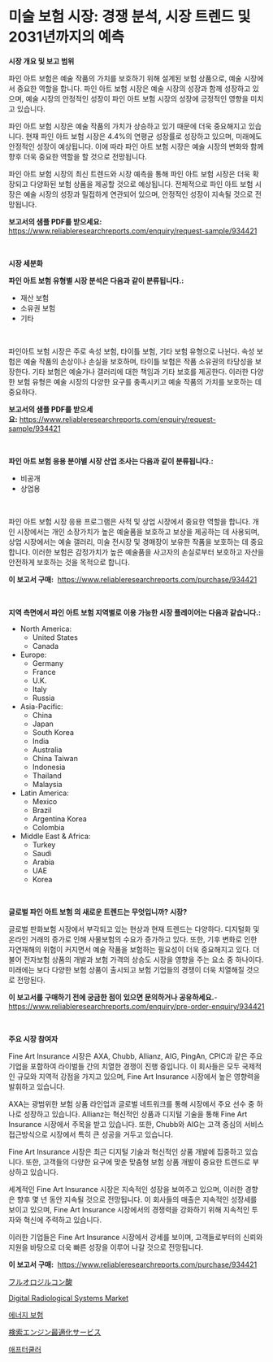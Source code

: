 <p><h1>미술 보험 시장: 경쟁 분석, 시장 트렌드 및 2031년까지의 예측</h1></p><p><strong>시장 개요 및 보고 범위</strong></p>
<p><p>파인 아트 보험은 예술 작품의 가치를 보호하기 위해 설계된 보험 상품으로, 예술 시장에서 중요한 역할을 합니다. 파인 아트 보험 시장은 예술 시장의 성장과 함께 성장하고 있으며, 예술 시장의 안정적인 성장이 파인 아트 보험 시장의 성장에 긍정적인 영향을 미치고 있습니다.</p><p>파인 아트 보험 시장은 예술 작품의 가치가 상승하고 있기 때문에 더욱 중요해지고 있습니다. 현재 파인 아트 보험 시장은 4.4%의 연평균 성장률로 성장하고 있으며, 미래에도 안정적인 성장이 예상됩니다. 이에 따라 파인 아트 보험 시장은 예술 시장의 변화와 함께 향후 더욱 중요한 역할을 할 것으로 전망됩니다.</p><p>파인 아트 보험 시장의 최신 트렌드와 시장 예측을 통해 파인 아트 보험 시장은 더욱 확장되고 다양화된 보험 상품을 제공할 것으로 예상됩니다. 전체적으로 파인 아트 보험 시장은 예술 시장의 성장과 밀접하게 연관되어 있으며, 안정적인 성장이 지속될 것으로 전망됩니다.</p></p>
<p><strong>보고서의 샘플 PDF를 받으세요:</strong> <a href="https://www.reliableresearchreports.com/enquiry/request-sample/934421">https://www.reliableresearchreports.com/enquiry/request-sample/934421</a></p>
<p>&nbsp;</p>
<p><strong>시장 세분화</strong></p>
<p><strong>파인 아트 보험 유형별 시장 분석은 다음과 같이 분류됩니다.:</strong></p>
<p><ul><li>재산 보험</li><li>소유권 보험</li><li>기타</li></ul></p>
<p>&nbsp;</p>
<p><p>파인아트 보험 시장은 주로 속성 보험, 타이틀 보험, 기타 보험 유형으로 나뉜다. 속성 보험은 예술 작품의 손상이나 손실을 보호하며, 타이틀 보험은 작품 소유권의 타당성을 보장한다. 기타 보험은 예술가나 갤러리에 대한 책임과 기타 보호를 제공한다. 이러한 다양한 보험 유형은 예술 시장의 다양한 요구를 충족시키고 예술 작품의 가치를 보호하는 데 중요하다.</p></p>
<p><strong>보고서의 샘플 PDF를 받으세요:</strong>&nbsp;<a href="https://www.reliableresearchreports.com/enquiry/request-sample/934421">https://www.reliableresearchreports.com/enquiry/request-sample/934421</a></p>
<p>&nbsp;</p>
<p><strong> 파인 아트 보험 응용 분야별 시장 산업 조사는 다음과 같이 분류됩니다.:</strong></p>
<p><ul><li>비공개</li><li>상업용</li></ul></p>
<p>&nbsp;</p>
<p><p>파인 아트 보험 시장 응용 프로그램은 사적 및 상업 시장에서 중요한 역할을 합니다. 개인 시장에서는 개인 소장가치가 높은 예술품을 보호하고 보상을 제공하는 데 사용되며, 상업 시장에서는 예술 갤러리, 미술 전시장 및 경매장이 보유한 작품을 보호하는 데 중요합니다. 이러한 보험은 감정가치가 높은 예술품을 사고자의 손실로부터 보호하고 자산을 안전하게 보호하는 것을 목적으로 합니다.</p></p>
<p><strong>이 보고서 구매:</strong>&nbsp; <a href="https://www.reliableresearchreports.com/purchase/934421">https://www.reliableresearchreports.com/purchase/934421</a></p>
<p>&nbsp;</p>
<p><strong>지역 측면에서 파인 아트 보험 지역별로 이용 가능한 시장 플레이어는 다음과 같습니다.:</strong></p>
<p><ul>
    <li>
        North America:
        <ul>
            <li>United States</li>
            <li>Canada</li>
        </ul>
    </li>
    <li>
        Europe:
        <ul>
            <li>Germany</li>
            <li>France</li>
            <li>U.K.</li>
            <li>Italy</li>
            <li>Russia</li>
        </ul>
    </li>
    <li>
        Asia-Pacific:
        <ul>
            <li>China</li>
            <li>Japan</li>
            <li>South Korea</li>
            <li>India</li>
            <li>Australia</li>
            <li>China Taiwan</li>
            <li>Indonesia</li>
            <li>Thailand</li>
            <li>Malaysia</li>
        </ul>
    </li>
    <li>
        Latin America:
        <ul>
            <li>Mexico</li>
            <li>Brazil</li>
            <li>Argentina Korea</li>
            <li>Colombia</li>
        </ul>
    </li>
    <li>
        Middle East & Africa:
        <ul>
            <li>Turkey</li>
            <li>Saudi</li>
            <li>Arabia</li>
            <li>UAE</li>
            <li>Korea</li>
        </ul>
    </li>
    </ul></p>
<p>&nbsp;</p>
<p><strong>글로벌 파인 아트 보험 의 새로운 트렌드는 무엇입니까? 시장?</strong></p>
<p><p>글로벌 판화보험 시장에서 부각되고 있는 현상과 현재 트렌드는 다양하다. 디지털화 및 온라인 거래의 증가로 인해 사물보험의 수요가 증가하고 있다. 또한, 기후 변화로 인한 자연재해의 위험이 커지면서 예술 작품을 보험하는 필요성이 더욱 중요해지고 있다. 더불어 전자보험 상품의 개발과 보험 가격의 상승도 시장을 영향을 주는 요소 중 하나이다. 미래에는 보다 다양한 보험 상품이 출시되고 보험 기업들의 경쟁이 더욱 치열해질 것으로 전망된다.</p></p>
<p><strong>이 보고서를 구매하기 전에 궁금한 점이 있으면 문의하거나 공유하세요.</strong>- <a href="https://www.reliableresearchreports.com/enquiry/pre-order-enquiry/934421">https://www.reliableresearchreports.com/enquiry/pre-order-enquiry/934421</a></p>
<p>&nbsp;</p>
<p><strong>주요 시장 참여자</strong></p>
<p><p>Fine Art Insurance 시장은 AXA, Chubb, Allianz, AIG, PingAn, CPIC과 같은 주요 기업을 포함하여 라이벌들 간의 치열한 경쟁이 진행 중입니다. 이 회사들은 모두 국제적인 규모와 지역적 강점을 가지고 있으며, Fine Art Insurance 시장에서 높은 영향력을 발휘하고 있습니다.</p><p>AXA는 광범위한 보험 상품 라인업과 글로벌 네트워크를 통해 시장에서 주요 선수 중 하나로 성장하고 있습니다. Allianz는 혁신적인 상품과 디지털 기술을 통해 Fine Art Insurance 시장에서 주목을 받고 있습니다. 또한, Chubb와 AIG는 고객 중심의 서비스 접근방식으로 시장에서 특히 큰 성공을 거두고 있습니다.</p><p>Fine Art Insurance 시장은 최근 디지털 기술과 혁신적인 상품 개발에 집중하고 있습니다. 또한, 고객들의 다양한 요구에 맞춘 맞춤형 보험 상품 개발이 중요한 트렌드로 부상하고 있습니다.</p><p>세계적인 Fine Art Insurance 시장은 지속적인 성장을 보여주고 있으며, 이러한 경향은 향후 몇 년 동안 지속될 것으로 전망됩니다. 이 회사들의 매출은 지속적인 성장세를 보이고 있으며, Fine Art Insurance 시장에서의 경쟁력을 강화하기 위해 지속적인 투자와 혁신에 주력하고 있습니다.</p><p>이러한 기업들은 Fine Art Insurance 시장에서 강세를 보이며, 고객들로부터의 신뢰와 지원을 바탕으로 더욱 빠른 성장을 이루어 나갈 것으로 전망됩니다.</p></p>
<p><strong>이 보고서 구매:</strong>&nbsp;&nbsp;<a href="https://www.reliableresearchreports.com/purchase/934421">https://www.reliableresearchreports.com/purchase/934421</a></p>
<p><p><a href="https://medium.com/@giancarlo642004/%E3%83%95%E3%83%AB%E3%82%AA%E3%83%AD%E3%82%B8%E3%83%AB%E3%82%B3%E3%83%B3%E9%85%B8%E5%B8%82%E5%A0%B4%E3%81%AE%E5%88%86%E6%9E%90%E3%81%A82024%E5%B9%B4%E3%81%8B%E3%82%892031%E5%B9%B4%E3%81%BE%E3%81%A7%E3%81%AE%E4%BA%88%E6%B8%AC%E3%82%B5%E3%82%A4%E3%82%BA-d9a3597933e4">フルオロジルコン酸</a></p><p><a href="https://github.com/jhcraigie/Market-Research-Report-List-2/blob/main/digital-radiological-systems-market.md">Digital Radiological Systems Market</a></p><p><a href="https://github.com/trmesnao7959541/Market-Research-Report-List-1/blob/main/3300572184500.md">에너지 보험</a></p><p><a href="https://github.com/xnljig2898992/Market-Research-Report-List-1/blob/main/4355341184475.md">検索エンジン最適化サービス</a></p><p><a href="https://medium.com/@darrellockm3ytan895656/%EC%95%A0%ED%94%84%ED%84%B0%EC%BF%A8%EB%9F%AC-%EC%8B%9C%EC%9E%A5-2031%EB%85%84%EA%B9%8C%EC%A7%80%EC%9D%98-%ED%8A%B8%EB%A0%8C%EB%93%9C-%EC%98%88%EC%B8%A1-%EB%B0%8F-%EA%B2%BD%EC%9F%81-%EB%B6%84%EC%84%9D-cf715f9dcddd">애프터쿨러</a></p></p>
